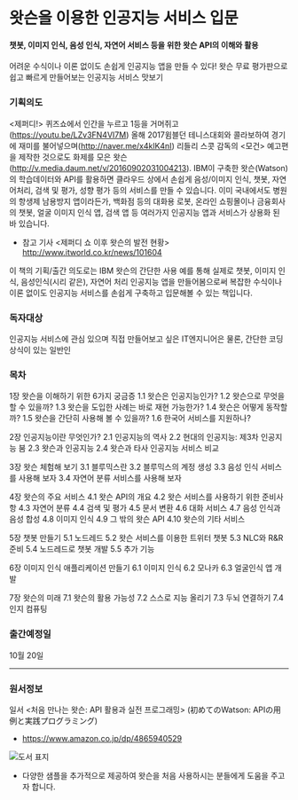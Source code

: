 왓슨을 이용한 인공지능 서비스 입문
====
#### 챗봇, 이미지 인식, 음성 인식, 자연어 서비스 등을 위한 왓슨 API의 이해와 활용

어려운 수식이나 이론 없이도 손쉽게 인공지능 앱을 만들 수 있다!
왓슨 무료 평가판으로 쉽고 빠르게 만들어보는 인공지능 서비스 맛보기

### 기획의도
<제퍼디!> 퀴즈쇼에서 인간을 누르고 1등을 거머쥐고(https://youtu.be/LZv3FN4VI7M) 올해 2017윔블던 테니스대회와 콜라보하여 경기에 재미를 불어넣으며(http://naver.me/x4klK4nI) 리들리 스콧 감독의 <모건> 예고편을 제작한 것으로도 화제를 모은 왓슨(http://v.media.daum.net/v/20160902031004213). 
IBM이 구축한 왓슨(Watson)의 학습데이터와 API를 활용하면 클라우드 상에서 손쉽게 음성/이미지 인식, 챗봇, 자연어처리, 검색 및 평가, 성향 평가 등의 서비스를 만들 수 있습니다. 이미 국내에서도 병원의 항생제 남용방지 앱이라든가, 백화점 등의 대화용 로봇, 온라인 쇼핑몰이나 금융회사의 챗봇, 얼굴 이미지 인식 앱, 검색 앱 등 여러가지 인공지능 앱과 서비스가 상용화 된 바 있습니다.

 * 참고 기사 <제퍼디 쇼 이후 왓슨의 발전 현황> http://www.itworld.co.kr/news/101604

이 책의 기획/출간 의도로는 IBM 왓슨의 간단한 사용 예를 통해 실제로 챗봇, 이미지 인식, 음성인식(시리 같은), 자연어 처리 인공지능 앱을 만들어봄으로써 복잡한 수식이나 이론 없이도 인공지능 서비스를 손쉽게 구축하고 입문해볼 수 있는 책입니다. 

### 독자대상
인공지능 서비스에 관심 있으며 직접 만들어보고 싶은 IT엔지니어은 물론, 간단한 코딩 상식이 있는 일반인

### 목차
1장 왓슨을 이해하기 위한 6가지 궁금증
1.1 왓슨은 인공지능인가?
1.2 왓슨으로 무엇을 할 수 있을까?
1.3 왓슨을 도입한 사례는 바로 재현 가능한가?
1.4 왓슨은 어떻게 동작할까?
1.5 왓슨을 간단히 사용해 볼 수 있을까?
1.6 한국어 서비스를 지원하나?

2장 인공지능이란 무엇인가?
2.1 인공지능의 역사
2.2 현대의 인공지능: 제3차 인공지능 붐
2.3 왓슨과 인공지능
2.4 왓슨과 타사 인공지능 서비스 비교

3장 왓슨 체험해 보기
3.1 블루믹스란
3.2 블루믹스의 계정 생성
3.3 음성 인식 서비스를 사용해 보자
3.4 자연어 분류 서비스를 사용해 보자

4장 왓슨의 주요 서비스
4.1 왓슨 API의 개요
4.2 왓슨 서비스를 사용하기 위한 준비사항
4.3 자연어 분류
4.4 검색 및 평가
4.5 문서 변환
4.6 대화 서비스
4.7 음성 인식과 음성 합성
4.8 이미지 인식
4.9 그 밖의 왓슨 API
4.10 왓슨의 기타 서비스

5장 챗봇 만들기
5.1 노드레드
5.2 왓슨 서비스를 이용한 트위터 챗봇
5.3 NLC와 R&R 준비
5.4 노드레드로 챗봇 개발
5.5 추가 기능

6장 이미지 인식 애플리케이션 만들기
6.1 이미지 인식
6.2 모나카
6.3 얼굴인식 앱 개발

7장 왓슨의 미래
7.1 왓슨의 활용 가능성
7.2 스스로 지능 올리기
7.3 두뇌 연결하기
7.4 인지 컴퓨팅


### 출간예정일
10월 20일



* * *
### 원서정보
일서 <처음 만나는 왓슨: API 활용과 실전 프로그래밍> (初めてのWatson: APIの用例と実践プログラミング)
* https://www.amazon.co.jp/dp/4865940529

![도서 표지](https://images-na.ssl-images-amazon.com/images/I/51IFMjmeLhL._SX383_BO1,204,203,200_.jpg)
* 다양한 샘플을 추가적으로 제공하여 왓슨을 처음 사용하시는 분들에게 도움을 주고자 합니다.
